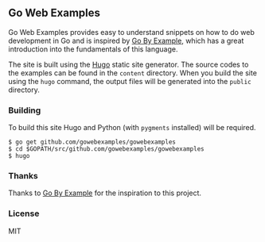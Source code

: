 ## Go Web Examples

Go Web Examples provides easy to understand snippets on how to do web development in Go and is inspired by [Go By Example](https://gobyexample.com/), which has a great introduction into the fundamentals of this language.

The site is built using the [Hugo](https://github.com/spf13/hugo) static site generator.
The source codes to the examples can be found in the `content` directory.
When you build the site using the `hugo` command, the output files will be generated into the `public` directory.


### Building

To build this site Hugo and Python (with `pygments` installed) will be required.

```console
$ go get github.com/gowebexamples/gowebexamples
$ cd $GOPATH/src/github.com/gowebexamples/gowebexamples
$ hugo
```

### Thanks

Thanks to [Go By Example](https://gobyexample.com/) for the inspiration to this project.

### License

MIT
